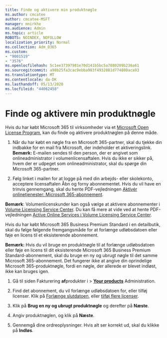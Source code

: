 ```yaml
---
title: Finde og aktivere min produktnøgle
ms.author: cmcatee
author: cmcatee-MSFT
manager: mnirkhe
ms.audience: Admin
ms.topic: article
ROBOTS: NOINDEX, NOFOLLOW
localization_priority: Normal
ms.collection: Adm_O365
ms.custom:
- "9001519"
- "3576"
ms.openlocfilehash: 5c1ee37397981e70d141b5bc5a7880209b236a61
ms.sourcegitcommit: a98b25fa3cac9ebba983f4932881d774880aca93
ms.translationtype: MT
ms.contentlocale: da-DK
ms.lasthandoff: 05/13/2020
ms.locfileid: "44062458"
---
```

# <a name="find-and-activate-my-product-key"></a>Finde og aktivere min produktnøgle

Hvis du har købt Microsoft 365 til virksomheder via et [Microsoft Open License Program](https://go.microsoft.com/fwlink/p/?LinkID=613298), kan du finde og aktivere produktnøglen på denne måde.

1. Når du har købt en nøgle fra en Microsoft 365-partner, skal du tjekke din indbakke for en mail fra Microsoft, der indeholder et aktiveringslink.  **Bemærk:** E-mailen sendes til den person, der er angivet som onlineadministrator i volumenlicensaftalen.  Hvis du ikke er sikker på, hvem der er udpeget som onlineadministrator, skal du spørge din Microsoft 365-partner.

2. Følg linket i mailen for at logge på med din arbejds- eller skolekonto, acceptere licensaftalen Åbn og forny abonnementet.  Hvis du vil have en trinvis gennemgang, skal du hente PDF-vejledningen [Aktivér onlinetjenester: Microsoft 365-abonnement](https://go.microsoft.com/fwlink/p/?LinkId=618100). 

**Bemærk**: Volumenlicenskunder kan også vælge at aktivere abonnementer i [Volume Licensing Service Center](https://go.microsoft.com/fwlink/p/?LinkID=282016).  Du kan få mere at vide ved at hente PDF-vejledningen [Active Online Services i Volume Licensing Service Center](https://go.microsoft.com/fwlink/p/?LinkId=618096).

Hvis du har købt Microsoft 365 Business Premium Standard i en detailbutik, skal du følge følgende fremgangsmåde for at forlænge udløbsdatoen eller føje en licens til et eksisterende abonnement.

**Bemærk:** Hvis du vil bruge en produktnøgle til at forlænge udløbsdatoen eller føje en licens til dit eksisterende Microsoft 365 Business Premium Standard-abonnement, skal du bruge en ny og ubrugt nøgle til det samme Microsoft 365-abonnement.  Det fungerer ikke at angive din oprindelige Microsoft 365-produktnøgle, fordi en nøgle, der allerede er blevet indløst, ikke kan bruges igen.

1. Gå til siden Fakturering **af**produkter i  >  **[Your products](https://go.microsoft.com/fwlink/p/?linkid=842054)** Administration.

2. Find det abonnement, du vil forlænge udløbsdatoen for, eller tilføj licenser.  Klik på [Forlænge slutdatoen,](https://go.microsoft.com/fwlink/p/?linkid=842054) eller [tilføj flere licenser](https://go.microsoft.com/fwlink/p/?linkid=842054).

3. Klik på **Brug en ny og ubrugt produktnøgle** og derefter på **Næste**.

4. Angiv produktnøglen, og klik på **Næste**.

5. Gennemgå dine ordreoplysninger.  Hvis alt ser korrekt ud, skal du klikke på **Indløs**.
